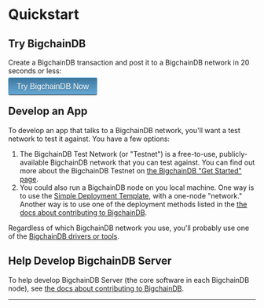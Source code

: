 <!---
Copyright © 2020 Interplanetary Database Association e.V.,
BigchainDB and IPDB software contributors.
SPDX-License-Identifier: (Apache-2.0 AND CC-BY-4.0)
Code is Apache-2.0 and docs are CC-BY-4.0
--->

# Quickstart

<style media="screen" type="text/css">
    .button {
        border-top: 1px solid #96d1f8;
        background: #65a9d7;
        background: -webkit-gradient(linear, left top, left bottom, from(#3e779d), to(#65a9d7));
        background: -webkit-linear-gradient(top, #3e779d, #65a9d7);
        background: -moz-linear-gradient(top, #3e779d, #65a9d7);
        background: -ms-linear-gradient(top, #3e779d, #65a9d7);
        background: -o-linear-gradient(top, #3e779d, #65a9d7);
        padding: 8.5px 17px;
        -webkit-border-radius: 3px;
        -moz-border-radius: 3px;
        border-radius: 3px;
        -webkit-box-shadow: rgba(0,0,0,1) 0 1px 0;
        -moz-box-shadow: rgba(0,0,0,1) 0 1px 0;
        box-shadow: rgba(0,0,0,1) 0 1px 0;
        text-shadow: rgba(0,0,0,.4) 0 1px 0;
        color: white;
        font-size: 16px;
        font-family: Arial, Sans-Serif;
        text-decoration: none;
        vertical-align: middle;
    }
    .button:hover {
        border-top-color: #28597a;
        background: #28597a;
        color: #ccc;
    }
    .button:active {
        border-top-color: #1b435e;
        background: #1b435e;
    }
    a.button:visited {
        color: white
    }
    .buttondiv {
        margin-bottom: 1.5em;
    }
</style>

## Try BigchainDB

Create a BigchainDB transaction and post it to a BigchainDB network in 20 seconds or less:

<div class="buttondiv">
    <a class="button" href="https://www.bigchaindb.com/developers/getstarted/">Try BigchainDB Now</a>
</div>

## Develop an App

To develop an app that talks to a BigchainDB network, you'll want a test network to test it against. You have a few options:

1. The BigchainDB Test Network (or "Testnet") is a free-to-use, publicly-available BigchainDB network that you can test against. You can find out more about the BigchainDB Testnet on [the BigchainDB "Get Started" page](https://www.bigchaindb.com/developers/getstarted/#server).
1. You could also run a BigchainDB node on you local machine. One way is to use the [Simple Deployment Template](./simple-deployment-template/index), with a one-node "network." Another way is to use one of the deployment methods listed in the [the docs about contributing to BigchainDB](https://docs.bigchaindb.com/projects/contributing/en/latest/index.html).

Regardless of which BigchainDB network you use, you'll probably use one of the [BigchainDB drivers or tools](https://www.bigchaindb.com/getstarted/#drivers).

## Help Develop BigchainDB Server

To help develop BigchainDB Server (the core software in each BigchainDB node), see [the docs about contributing to BigchainDB](https://docs.bigchaindb.com/projects/contributing/en/latest/index.html).

<hr>

<br>
<br>
<br>
<br>
<br>
<br>
<br>
<br>
<br>
<br>
<br>
<br>
